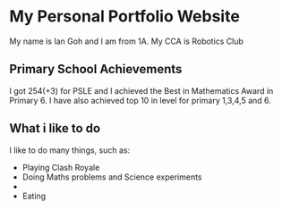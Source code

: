 <!DOCTYPE html>
<html>
  <body>
    <h1>My Personal Portfolio Website</h1>
    <p>My name is Ian Goh and I am from 1A. My CCA is Robotics Club</p>
    <h2>Primary School Achievements</h2>
    <p>I got 254(+3) for PSLE and I achieved the Best in Mathematics Award in Primary 6. I have also achieved top 10 in level for primary 1,3,4,5 and 6.</p>
<h2>What i like to do</h2>
<p>I like to do many things, such as:</p>
<ul><li>Playing Clash Royale</li>
<li>Doing Maths problems and Science experiments<li>
<li>Eating</li>
</ul>
</body>
</html>
